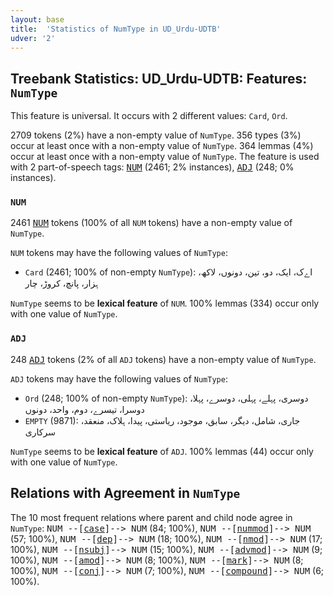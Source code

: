 ```yaml
---
layout: base
title:  'Statistics of NumType in UD_Urdu-UDTB'
udver: '2'
---
```


## Treebank Statistics: UD_Urdu-UDTB: Features: `NumType`

This feature is universal.
It occurs with 2 different values: `Card`, `Ord`.

2709 tokens (2%) have a non-empty value of `NumType`.
356 types (3%) occur at least once with a non-empty value of `NumType`.
364 lemmas (4%) occur at least once with a non-empty value of `NumType`.
The feature is used with 2 part-of-speech tags: <tt><a href="ur_udtb-pos-NUM.html">NUM</a></tt> (2461; 2% instances), <tt><a href="ur_udtb-pos-ADJ.html">ADJ</a></tt> (248; 0% instances).

### `NUM`

2461 <tt><a href="ur_udtb-pos-NUM.html">NUM</a></tt> tokens (100% of all `NUM` tokens) have a non-empty value of `NumType`.

`NUM` tokens may have the following values of `NumType`:

* `Card` (2461; 100% of non-empty `NumType`): اےک، ایک، دو، تین، دونوں، لاکھ، ہزار، پانچ، کروڑ، چار

`NumType` seems to be **lexical feature** of `NUM`. 100% lemmas (334) occur only with one value of `NumType`.

### `ADJ`

248 <tt><a href="ur_udtb-pos-ADJ.html">ADJ</a></tt> tokens (2% of all `ADJ` tokens) have a non-empty value of `NumType`.

`ADJ` tokens may have the following values of `NumType`:

* `Ord` (248; 100% of non-empty `NumType`): دوسری، پہلے، پہلی، دوسرے، پہلا، دوسرا، تیسرے، دوم، واحد، دونوں
* `EMPTY` (9871): جاری، شامل، دیگر، سابق، موجود، ریاستی، پیدا، ہلاک، منعقد، سرکاری

`NumType` seems to be **lexical feature** of `ADJ`. 100% lemmas (44) occur only with one value of `NumType`.

## Relations with Agreement in `NumType`

The 10 most frequent relations where parent and child node agree in `NumType`:
<tt>NUM --[<tt><a href="ur_udtb-dep-case.html">case</a></tt>]--> NUM</tt> (84; 100%),
<tt>NUM --[<tt><a href="ur_udtb-dep-nummod.html">nummod</a></tt>]--> NUM</tt> (57; 100%),
<tt>NUM --[<tt><a href="ur_udtb-dep-dep.html">dep</a></tt>]--> NUM</tt> (18; 100%),
<tt>NUM --[<tt><a href="ur_udtb-dep-nmod.html">nmod</a></tt>]--> NUM</tt> (17; 100%),
<tt>NUM --[<tt><a href="ur_udtb-dep-nsubj.html">nsubj</a></tt>]--> NUM</tt> (15; 100%),
<tt>NUM --[<tt><a href="ur_udtb-dep-advmod.html">advmod</a></tt>]--> NUM</tt> (9; 100%),
<tt>NUM --[<tt><a href="ur_udtb-dep-amod.html">amod</a></tt>]--> NUM</tt> (8; 100%),
<tt>NUM --[<tt><a href="ur_udtb-dep-mark.html">mark</a></tt>]--> NUM</tt> (8; 100%),
<tt>NUM --[<tt><a href="ur_udtb-dep-conj.html">conj</a></tt>]--> NUM</tt> (7; 100%),
<tt>NUM --[<tt><a href="ur_udtb-dep-compound.html">compound</a></tt>]--> NUM</tt> (6; 100%).


